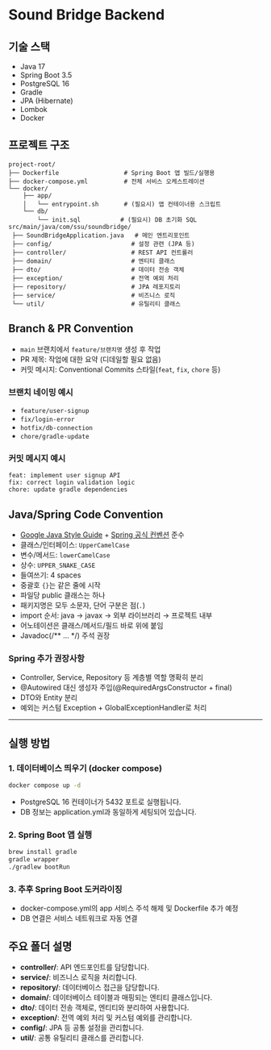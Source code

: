 # Sound Bridge Backend

## 기술 스택
- Java 17
- Spring Boot 3.5
- PostgreSQL 16
- Gradle
- JPA (Hibernate)
- Lombok
- Docker

## 프로젝트 구조
```
project-root/
├── Dockerfile                  # Spring Boot 앱 빌드/실행용
├── docker-compose.yml          # 전체 서비스 오케스트레이션
└── docker/
    ├── app/
    │   └── entrypoint.sh       # (필요시) 앱 컨테이너용 스크립트
    └── db/
        └── init.sql           # (필요시) DB 초기화 SQL
src/main/java/com/ssu/soundbridge/
 ├── SoundBridgeApplication.java   # 메인 엔트리포인트
 ├── config/                      # 설정 관련 (JPA 등)
 ├── controller/                  # REST API 컨트롤러
 ├── domain/                      # 엔티티 클래스
 ├── dto/                         # 데이터 전송 객체
 ├── exception/                   # 전역 예외 처리
 ├── repository/                  # JPA 레포지토리
 ├── service/                     # 비즈니스 로직
 └── util/                        # 유틸리티 클래스
```

## Branch & PR Convention
- `main` 브랜치에서 `feature/브랜치명` 생성 후 작업
- PR 제목: 작업에 대한 요약 (디데일할 필요 없음)
- 커밋 메시지: Conventional Commits 스타일(`feat`, `fix`, `chore` 등)

### 브랜치 네이밍 예시
- `feature/user-signup`
- `fix/login-error`
- `hotfix/db-connection`
- `chore/gradle-update`

### 커밋 메시지 예시
```
feat: implement user signup API
fix: correct login validation logic
chore: update gradle dependencies
```

## Java/Spring Code Convention
- [Google Java Style Guide](https://google.github.io/styleguide/javaguide.html) + [Spring 공식 컨벤션](https://github.com/spring-projects/spring-framework/wiki/Code-Style) 준수
- 클래스/인터페이스: `UpperCamelCase`
- 변수/메서드: `lowerCamelCase`
- 상수: `UPPER_SNAKE_CASE`
- 들여쓰기: 4 spaces
- 중괄호 `{}`는 같은 줄에 시작
- 파일당 public 클래스는 하나
- 패키지명은 모두 소문자, 단어 구분은 점(`.`)
- import 순서: java → javax → 외부 라이브러리 → 프로젝트 내부
- 어노테이션은 클래스/메서드/필드 바로 위에 붙임
- Javadoc(/** ... */) 주석 권장

### Spring 추가 권장사항
- Controller, Service, Repository 등 계층별 역할 명확히 분리
- @Autowired 대신 생성자 주입(@RequiredArgsConstructor + final)
- DTO와 Entity 분리
- 예외는 커스텀 Exception + GlobalExceptionHandler로 처리

---

## 실행 방법
### 1. 데이터베이스 띄우기 (docker compose)
```bash
docker compose up -d
```
- PostgreSQL 16 컨테이너가 5432 포트로 실행됩니다.
- DB 정보는 application.yml과 동일하게 세팅되어 있습니다.

### 2. Spring Boot 앱 실행
```bash
brew install gradle
gradle wrapper
./gradlew bootRun
```

### 3. 추후 Spring Boot 도커라이징
- docker-compose.yml의 app 서비스 주석 해제 및 Dockerfile 추가 예정
- DB 연결은 서비스 네트워크로 자동 연결

## 주요 폴더 설명
- **controller/**: API 엔드포인트를 담당합니다.
- **service/**: 비즈니스 로직을 처리합니다.
- **repository/**: 데이터베이스 접근을 담당합니다.
- **domain/**: 데이터베이스 테이블과 매핑되는 엔티티 클래스입니다.
- **dto/**: 데이터 전송 객체로, 엔티티와 분리하여 사용합니다.
- **exception/**: 전역 예외 처리 및 커스텀 예외를 관리합니다.
- **config/**: JPA 등 공통 설정을 관리합니다.
- **util/**: 공통 유틸리티 클래스를 관리합니다.

